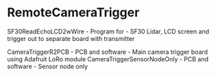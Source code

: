 # RemoteCameraTrigger

SF30ReadEchoLCD2wWire  - Program  for - SF30 Lidar, LCD screen and trigger out to separate board with transmitter


CameraTriggerR2PCB  - PCB and software - Main camera trigger board using Adafruit LoRo module
CameraTriggerSensorNodeOnly - PCB and software - Sensor node only

